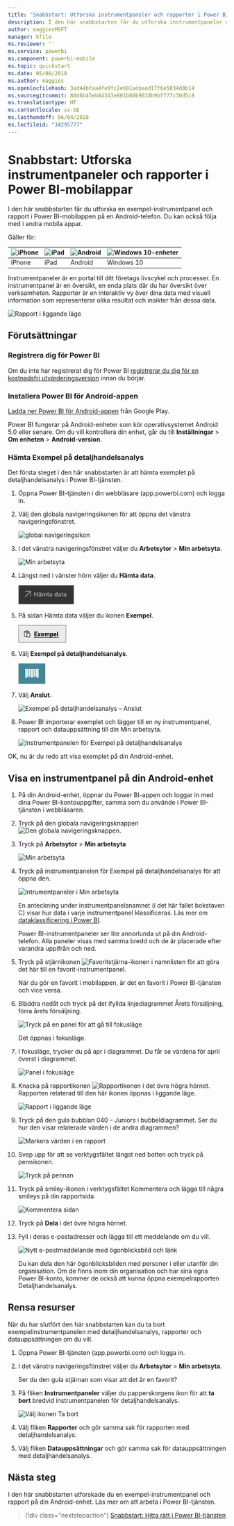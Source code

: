 ```yaml
---
title: 'Snabbstart: Utforska instrumentpaneler och rapporter i Power BI-mobilappar'
description: I den här snabbstarten får du utforska instrumentpaneler och rapporter i Power BI-mobilappar.
author: maggiesMSFT
manager: kfile
ms.reviewer: ''
ms.service: powerbi
ms.component: powerbi-mobile
ms.topic: quickstart
ms.date: 05/08/2018
ms.author: maggies
ms.openlocfilehash: 3ad44bfaa4fe9fc2eb81adbaad17f6e5034d8b14
ms.sourcegitcommit: 80d6b45eb84243e801b60b9038b9bff77c30d5c8
ms.translationtype: HT
ms.contentlocale: sv-SE
ms.lasthandoff: 06/04/2018
ms.locfileid: "34295777"
---
```

# <a name="quickstart-explore-dashboards-and-reports-in-the-power-bi-mobile-apps"></a>Snabbstart: Utforska instrumentpaneler och rapporter i Power BI-mobilappar
I den här snabbstarten får du utforska en exempel-instrumentpanel och rapport i Power BI-mobilappen på en Android-telefon. Du kan också följa med i andra mobila appar. 

Gäller för:

| ![iPhone](media/mobile-apps-quickstart-view-dashboard-report/iphone-logo-30-px.png) | ![iPad](media/mobile-apps-quickstart-view-dashboard-report/ipad-logo-30-px.png) | ![Android ](media/mobile-apps-quickstart-view-dashboard-report/android-logo-30-px.png) | ![Windows 10-enheter](media/mobile-apps-quickstart-view-dashboard-report/win-10-logo-30-px.png) |
|:--- |:--- |:--- |:--- |
| iPhone | iPad | Android | Windows 10 |

Instrumentpaneler är en portal till ditt företags livscykel och processer. En instrumentpanel är en översikt, en enda plats där du har översikt över verksamheten. Rapporter är en interaktiv vy över dina data med visuell information som representerar olika resultat och insikter från dessa data. 

![Rapport i liggande läge](media/mobile-apps-quickstart-view-dashboard-report/power-bi-android-quickstart-report.png)

## <a name="prerequisites"></a>Förutsättningar

### <a name="sign-up-for-power-bi"></a>Registrera dig för Power BI
Om du inte har registrerat dig för Power BI [registrerar du dig för en kostnadsfri utvärderingsversion](https://app.powerbi.com/signupredirect?pbi_source=web) innan du börjar.

### <a name="install-the-power-bi-for-android-app"></a>Installera Power BI för Android-appen
[Ladda ner Power BI för Android-appen](http://go.microsoft.com/fwlink/?LinkID=544867) från Google Play.

Power BI fungerar på Android-enheter som kör operativsystemet Android 5.0 eller senare. Om du vill kontrollera din enhet, går du till **Inställningar** > **Om enheten** > **Android-version**.

### <a name="download-the-retail-analysis-sample"></a>Hämta Exempel på detaljhandelsanalys
Det första steget i den här snabbstarten är att hämta exemplet på detaljhandelsanalys i Power BI-tjänsten.

1. Öppna Power BI-tjänsten i din webbläsare (app.powerbi.com) och logga in.

1. Välj den globala navigeringsikonen för att öppna det vänstra navigeringsfönstret.

    ![global navigeringsikon](media/mobile-apps-quickstart-view-dashboard-report/power-bi-android-quickstart-global-nav-icon.png)

2. I det vänstra navigeringsfönstret väljer du **Arbetsytor** > **Min arbetsyta**.

    ![Min arbetsyta](media/mobile-apps-quickstart-view-dashboard-report/power-bi-android-quickstart-my-workspace.png)

3. Längst ned i vänster hörn väljer du **Hämta data**.
   
    ![Hämta data](media/mobile-apps-quickstart-view-dashboard-report/power-bi-get-data.png)

3. På sidan Hämta data väljer du ikonen **Exempel**.
   
   ![Exempel-ikon](media/mobile-apps-quickstart-view-dashboard-report/power-bi-samples-icon.png)

4. Välj **Exempel på detaljhandelsanalys**.
 
    ![Exempel på detaljhandelsanalys](media/mobile-apps-quickstart-view-dashboard-report/power-bi-rs.png)
 
8. Välj **Anslut**.  
  
   ![Exempel på detaljhandelsanalys – Anslut](media/mobile-apps-quickstart-view-dashboard-report/retail16.png)
   
5. Power BI importerar exemplet och lägger till en ny instrumentpanel, rapport och datauppsättning till din Min arbetsyta.
   
   ![Instrumentpanelen för Exempel på detaljhandelsanalys](media/mobile-apps-quickstart-view-dashboard-report/power-bi-service-opportunity-sample.png)

OK, nu är du redo att visa exemplet på din Android-enhet.

## <a name="view-a-dashboard-on-your-android-device"></a>Visa en instrumentpanel på din Android-enhet
1. På din Android-enhet, öppnar du Power BI-appen och loggar in med dina Power BI-kontouppgifter, samma som du använde i Power BI-tjänsten i webbläsaren.

1.  Tryck på den globala navigeringsknappen ![Den globala navigeringsknappen](media/mobile-ipad-app-get-started/power-bi-iphone-global-nav-button.png).

2.  Tryck på **Arbetsytor** > **Min arbetsyta**

    ![Min arbetsyta](media/mobile-apps-quickstart-view-dashboard-report/power-bi-android-quickstart-workspaces.png)

3. Tryck på instrumentpanelen för Exempel på detaljhandelsanalys för att öppna den.
 
    ![Intrumentpaneler i Min arbetsyta](media/mobile-apps-quickstart-view-dashboard-report/power-bi-android-quickstart-open-retail.png)
   
    En anteckning under instrumentpanelsnamnet (i det här fallet bokstaven C) visar hur data i varje instrumentpanel klassificeras. Läs mer om [dataklassificering i Power BI](service-data-classification.md).

    Power BI-instrumentpaneler ser lite annorlunda ut på din Android-telefon. Alla paneler visas med samma bredd och de är placerade efter varandra uppifrån och ned.

4. Tryck på stjärnikonen ![Favoritstjärna-ikonen](media/mobile-apps-quickstart-view-dashboard-report/power-bi-android-quickstart-favorite-icon.png) i namnlisten för att göra det här till en favorit-instrumentpanel.

    När du gör en favorit i mobilappen, är det en favorit i Power BI-tjänsten och vice versa.

4. Bläddra nedåt och tryck på det ifyllda linjediagrammet Årets försäljning, förra årets försäljning.

    ![Tryck på en panel för att gå till fokusläge](media/mobile-apps-quickstart-view-dashboard-report/power-bi-android-quickstart-tap-tile-fave.png)

    Det öppnas i fokusläge.

7. I fokusläge, trycker du på apr i diagrammet. Du får se värdena för april överst i diagrammet.

    ![Panel i fokusläge](media/mobile-apps-quickstart-view-dashboard-report/power-bi-android-quickstart-tile-focus.png)

8. Knacka på rapportikonen ![Rapportikonen](media/mobile-apps-quickstart-view-dashboard-report/power-bi-android-quickstart-report-icon.png) i det övre högra hörnet. Rapporten relaterad till den här ikonen öppnas i liggande läge.

    ![Rapport i liggande läge](media/mobile-apps-quickstart-view-dashboard-report/power-bi-android-quickstart-report.png)

9. Tryck på den gula bubblan 040 – Juniors i bubbeldiagrammet. Ser du hur den visar relaterade värden i de andra diagrammen? 

    ![Markera värden i en rapport](media/mobile-apps-quickstart-view-dashboard-report/power-bi-android-quickstart-cross-highlight.png)

10. Svep upp för att se verktygsfältet längst ned botten och tryck på pennikonen.

    ![Tryck på pennan](media/mobile-apps-quickstart-view-dashboard-report/power-bi-android-quickstart-tap-pencil.png)

11. Tryck på smiley-ikonen i verktygsfältet Kommentera och lägga till några smileys på din rapportsida.
 
    ![Kommentera sidan](media/mobile-apps-quickstart-view-dashboard-report/power-bi-android-quickstart-annotate.png)

12. Tryck på **Dela** i det övre högra hörnet.

1. Fyll i deras e-postadresser och lägga till ett meddelande om du vill.  

    ![Nytt e-postmeddelande med ögonblicksbild och länk](media/mobile-apps-quickstart-view-dashboard-report/power-bi-android-quickstart-send-snapshot.png)

    Du kan dela den här ögonblicksbilden med personer i eller utanför din organisation. Om de finns inom din organisation och har sina egna Power BI-konto, kommer de också att kunna öppna exempelrapporten Detaljhandelsanalys.

## <a name="clean-up-resources"></a>Rensa resurser

När du har slutfört den här snabbstarten kan du ta bort exempelinstrumentpanelen med detaljhandelsanalys, rapporter och datauppsättningen om du vill.

1. Öppna Power BI-tjänsten (app.powerbi.com) och logga in.

2. I det vänstra navigeringsfönstret väljer du **Arbetsytor** > **Min arbetsyta**.

    Ser du den gula stjärnan som visar att det är en favorit?

3. På fliken **Instrumentpaneler** väljer du papperskorgens ikon för att **ta bort** bredvid instrumentpanelen för detaljhandelsanalys.

    ![Välj ikonen Ta bort](media/mobile-apps-quickstart-view-dashboard-report/power-bi-android-quickstart-delete-retail.png)

4. Välj fliken **Rapporter** och gör samma sak för rapporten med detaljhandelsanalys.

5. Välj fliken **Datauppsättningar** och gör samma sak för datauppsättningen med detaljhandelsanalys.


## <a name="next-steps"></a>Nästa steg

I den här snabbstarten utforskade du en exempel-instrumentpanel och rapport på din Android-enhet. Läs mer om att arbeta i Power BI-tjänsten. 

> [!div class="nextstepaction"]
> [Snabbstart: Hitta rätt i Power BI-tjänsten](service-the-new-power-bi-experience.md)


